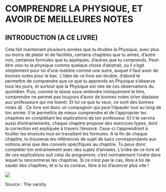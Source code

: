 # COMPRENDRE LA PHYSIQUE, ET AVOIR DE MEILLEURES NOTES

## INTRODUCTION (A CE LIVRE)

<p>	Cela fait maintenant plusieurs années que tu étudies la Physique, avec plus ou moins de plaisir et de facilités, certains chapitres que tu aimes, d’autre non, certaines formules que tu appliques, d’autres que tu comprends.  Peut-être vois-tu la physique comme quelque chose d’abstrait, ou il s’agit simplement pour toi d’une matière comme une autre, auquel il faut avoir de bonnes notes pour le bac. L’idée de ce livre est double, d’abord te permettre de comprendre que ce que tu apprends en Physique s’observe tous les jours, et surtout que la Physique est née de ces observations du quotidien. Puis, comme le laisse sous-entendre ironiquement le titre, comprendre ne permet pas toujours d’avoir de bonnes notes (n’en déplaise aux professeurs qui me lisent). Et toi ce que tu veux, ce sont des bonnes notes &#x1F603; . 
	Ce livre est donc un compagnon qui peut t’épauler tout au long de ton année. Il te permettra de mieux comprendre et de t’approprier les chapitres en complétant les explications de ton professeur. Et il te servira aussi d’entrainements, chaque chapitre propose des exercices types, dont la correction est expliquée à travers l’énoncé. Ceux-ci t’apprendront à fouiller les énoncés tout en travaillant les formules. A la fin de chaque chapitre, tu trouveras les références de sujet de bacs correspondants aux notions ainsi que des conseils spécifiques au chapitre. Tu peux donc compléter ton entrainement avec des sujets d’annales.
	L’ordre de ce livre et de ces explications suit celui du programme, c’est normalement l’ordre dans lequel tu rencontreras les chapitres. Si ce n’est pas le cas, libre à toi de sauter des chapitres, et si tu es curieux, libre à toi d’avancer plus vite ! </p>

<p style="text-align: center;"> 

![](images/learning_physics.jpg) </p>

Source : The varsity

```{tableofcontents}
```
